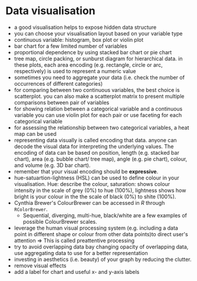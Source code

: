 # Data visualisation

- a good visualisation helps to expose hidden data structure
- you can choose your visualisation layout based on your variable type
 - continuous variable: histogram, box plot or violin plot
 - bar chart for a few limited number of variables
 - proportional dependence by using stacked bar chart or pie chart
 - tree map, circle packing, or sunburst diagram for hierarchical data. in these plots, each area encoding (e.g. rectangle, circle or arc, respectively) is used to represent a numeric value
- sometimes you need to aggregate your data (i.e. check the number of occurrences of different categories)
 - for comparing between two continuous variables, the best choice is scatterplot. you can also make a scatterplot matrix to present multiple comparisons between pair of variables
 - for showing relation between a categorical variable and a continuous variable you can use violin plot for each pair or use faceting for each categorical variable
 - for assessing the relationship between two categorical variables, a heat map can be used
- representing data visually is called encoding that data. anyone can decode the visual data for interpreting the underlying values. The encoding of data can be based on position, length (e.g. stacked bar chart), area (e.g. bubble chart/ tree map), angle (e.g. pie chart), colour, and volume (e.g. 3D bar chart).
 - remember that your visual encoding should be **expressive**.
 - hue-satuartion-lightness (HSL) can be used to define colour in your visualisation. Hue: describe the colour, saturation: shows colour intensity in the scale of grey (0%) to hue (100%), lightness shows how bright is your colour in the the scale of black (0%) to shite (100%).
 - Cynthia Brewer's ColourBrewer can be accessed in _R_ through `RColorBrewer`.
   - Sequential, diverging, multi-hue, black/white are a few examples of possible ColourBrewer scales.
- leverage the human visual processing system (e.g. including a data point in different shape or colour from other data points)to direct user's attention => This is called preattentive processing
- try to avoid overlapping data bay changing opacity of overlapping data, use aggregating data to use for a better representation
- investing in aesthetics (i.e. beauty) of your graph by reducing the clutter.
 - remove visual effects
 - add a label for chart and useful x- and y-axis labels
